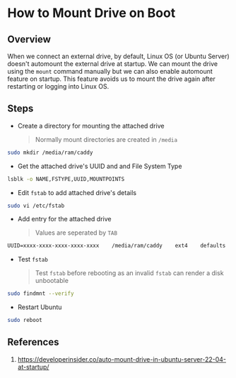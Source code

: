 # How to Mount Drive on Boot

## Overview

When we connect an external drive, by default, Linux OS (or Ubuntu Server) doesn't automount the external drive at startup. We can mount the drive using the `mount` command manually but we can also enable automount feature on startup. This feature avoids us to mount the drive again after restarting or logging into Linux OS.

## Steps

* Create a directory for mounting the attached drive  
  > Normally mount directories are created in `/media`  

```bash
sudo mkdir /media/ram/caddy
```

* Get the attached drive's UUID and and File System Type

```bash
lsblk -o NAME,FSTYPE,UUID,MOUNTPOINTS
```

* Edit `fstab` to add attached drive's details

```bash
sudo vi /etc/fstab
```

* Add entry for the attached drive  
  > Values are seperated by `TAB`

```txt
UUID=xxxx-xxxx-xxxx-xxxx-xxxx    /media/ram/caddy    ext4    defaults    0    0
```

* Test `fstab`  
  > Test `fstab` before rebooting as an invalid `fstab` can render a disk unbootable

```bash
sudo findmnt --verify
```

* Restart Ubuntu

```bash
sudo reboot
```

## References

1. <https://developerinsider.co/auto-mount-drive-in-ubuntu-server-22-04-at-startup/>
